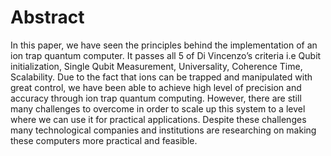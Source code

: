# Abstract
In this paper, we have seen the principles behind the implementation of an ion trap
quantum computer. It passes all 5 of Di Vincenzo’s criteria i.e Qubit initialization, Single
Qubit Measurement, Universality, Coherence Time, Scalability. Due to the fact that ions
can be trapped and manipulated with great control, we have been able to achieve high
level of precision and accuracy through ion trap quantum computing. However, there are
still many challenges to overcome in order to scale up this system to a level where we can
use it for practical applications. Despite these challenges many technological companies
and institutions are researching on making these computers more practical and feasible.
